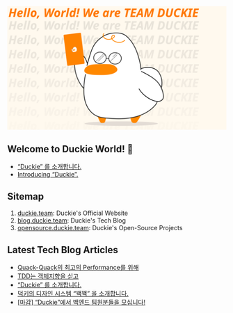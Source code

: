 ![](/assets/dev_banner.svg)

## Welcome to Duckie World! 🥳

- [“Duckie” 를 소개합니다.](https://blog.duckie.team/duckie-%EB%A5%BC-%EC%86%8C%EA%B0%9C%ED%95%A9%EB%8B%88%EB%8B%A4-70b6a06ec806)
- [Introducing “Duckie”.](https://github.com/duckie-team/duckie-app/blob/main/documents/branding.md)

## Sitemap

1. [duckie.team](https://duckie.team): Duckie's Official Website
2. [blog.duckie.team](https://blog.duckie.team): Duckie's Tech Blog
3. [opensource.duckie.team](https://opensource.duckie.team): Duckie's Open-Source Projects

## Latest Tech Blog Articles

<!-- BLOG-POST-LIST:START -->
- [Quack-Quack의 최고의 Performance를 위해](https://blog.duckie.team/quack-quack%EC%9D%98-%EC%B5%9C%EA%B3%A0%EC%9D%98-performance%EB%A5%BC-%EC%9C%84%ED%95%B4-ad54421715bc?source=rss----f4cd2e25357---4)
- [TDD는 객체지향을 싣고](https://blog.duckie.team/tdd%EB%8A%94-%EA%B0%9D%EC%B2%B4%EC%A7%80%ED%96%A5%EC%9D%84-%EC%8B%A3%EA%B3%A0-9e8a63b9570?source=rss----f4cd2e25357---4)
- [“Duckie” 를 소개합니다.](https://blog.duckie.team/duckie-%EB%A5%BC-%EC%86%8C%EA%B0%9C%ED%95%A9%EB%8B%88%EB%8B%A4-70b6a06ec806?source=rss----f4cd2e25357---4)
- [덕키의 디자인 시스템 “꽥꽥” 을 소개합니다.](https://blog.duckie.team/%EB%8D%95%ED%82%A4%EC%9D%98-%EB%94%94%EC%9E%90%EC%9D%B8-%EC%8B%9C%EC%8A%A4%ED%85%9C-%EA%BD%A5%EA%BD%A5-%EC%9D%84-%EC%86%8C%EA%B0%9C%ED%95%A9%EB%8B%88%EB%8B%A4-59d962c4bf7?source=rss----f4cd2e25357---4)
- [[마감] “Duckie”에서 백엔드 팀원분들을 모십니다!](https://blog.duckie.team/duckie-%EC%97%90%EC%84%9C-%EB%B0%B1%EC%97%94%EB%93%9C-%ED%8C%80%EC%9B%90%EB%B6%84%EB%93%A4%EC%9D%84-%EB%AA%A8%EC%8B%AD%EB%8B%88%EB%8B%A4-5edd8e9ed5c7?source=rss----f4cd2e25357---4)
<!-- BLOG-POST-LIST:END -->
